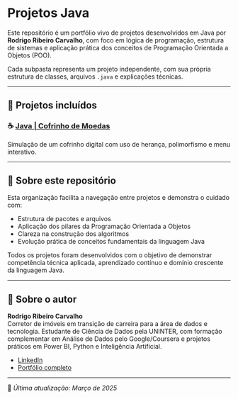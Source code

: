 # Projetos Java

Este repositório é um portfólio vivo de projetos desenvolvidos em Java por **Rodrigo Ribeiro Carvalho**, com foco em lógica de programação, estrutura de sistemas e aplicação prática dos conceitos de Programação Orientada a Objetos (POO).

Cada subpasta representa um projeto independente, com sua própria estrutura de classes, arquivos `.java` e explicações técnicas.

---

## 📁 Projetos incluídos

### ☕ [Java | Cofrinho de Moedas](./cofrinho-moedas)
Simulação de um cofrinho digital com uso de herança, polimorfismo e menu interativo.

---

## 🎯 Sobre este repositório

Esta organização facilita a navegação entre projetos e demonstra o cuidado com:

- Estrutura de pacotes e arquivos
- Aplicação dos pilares da Programação Orientada a Objetos
- Clareza na construção dos algoritmos
- Evolução prática de conceitos fundamentais da linguagem Java

Todos os projetos foram desenvolvidos com o objetivo de demonstrar competência técnica aplicada, aprendizado contínuo e domínio crescente da linguagem Java.

---

## 👤 Sobre o autor

**Rodrigo Ribeiro Carvalho**  
Corretor de imóveis em transição de carreira para a área de dados e tecnologia. Estudante de Ciência de Dados pela UNINTER, com formação complementar em Análise de Dados pelo Google/Coursera e projetos práticos em Power BI, Python e Inteligência Artificial.

- [LinkedIn](https://www.linkedin.com/in/rodrigo-ribeiro-datascience)
- [Portfólio completo](https://github.com/Rodrigo-RRC)

---

📌 *Última atualização: Março de 2025*
